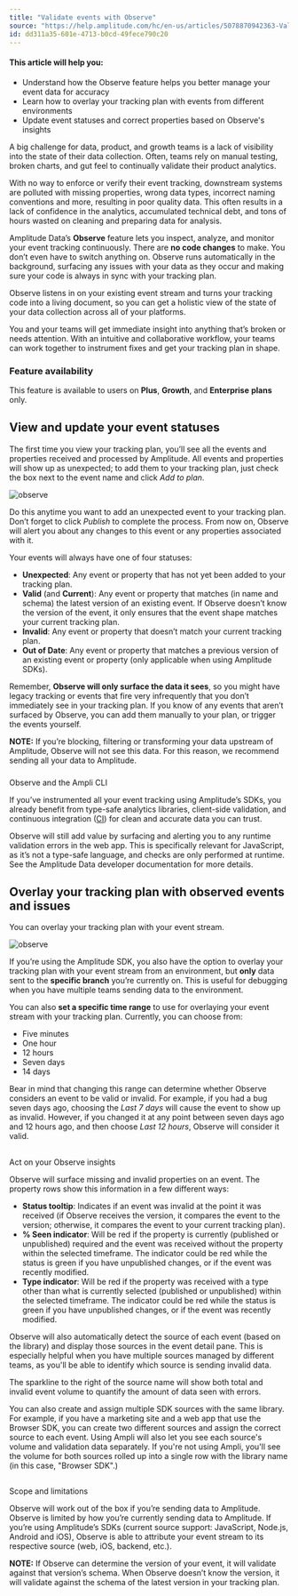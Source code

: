 ```yaml
---
title: "Validate events with Observe"
source: "https://help.amplitude.com/hc/en-us/articles/5078870942363-Validate-events-with-Observe"
id: dd311a35-601e-4713-b0cd-49fece790c20
---
```


#### This article will help you:

* Understand how the Observe feature helps you better manage your event data for accuracy
* Learn how to overlay your tracking plan with events from different environments
* Update event statuses and correct properties based on Observe's insights

A big challenge for data, product, and growth teams is a lack of visibility into the state of their data collection. Often, teams rely on manual testing, broken charts, and gut feel to continually validate their product analytics.

With no way to enforce or verify their event tracking, downstream systems are polluted with missing properties, wrong data types, incorrect naming conventions and more, resulting in poor quality data. This often results in a lack of confidence in the analytics, accumulated technical debt, and tons of hours wasted on cleaning and preparing data for analysis.

Amplitude Data’s **Observe** feature lets you inspect, analyze, and monitor your event tracking continuously. There are **no code changes** to make. You don’t even have to switch anything on. Observe runs automatically in the background, surfacing any issues with your data as they occur and making sure your code is always in sync with your tracking plan.

Observe listens in on your existing event stream and turns your tracking code into a living document, so you can get a holistic view of the state of your data collection across all of your platforms.

You and your teams will get immediate insight into anything that’s broken or needs attention. With an intuitive and collaborative workflow, your teams can work together to instrument fixes and get your tracking plan in shape.

### Feature availability

This feature is available to users on **Plus**, **Growth**, and **Enterprise** **plans** only.

## View and update your event statuses

The first time you view your tracking plan, you’ll see all the events and properties received and processed by Amplitude. All events and properties will show up as unexpected; to add them to your tracking plan, just check the box next to the event name and click *Add to plan*.

![observe](/output/img/data/observe.png)

Do this anytime you want to add an unexpected event to your tracking plan. Don’t forget to click *Publish* to complete the process. From now on, Observe will alert you about any changes to this event or any properties associated with it.

Your events will always have one of four statuses:

* **Unexpected**: Any event or property that has not yet been added to your tracking plan.
* **Valid** (and **Current**): Any event or property that matches (in name and schema) the latest version of an existing event. If Observe doesn’t know the version of the event, it only ensures that the event shape matches your current tracking plan.
* **Invalid**: Any event or property that doesn’t match your current tracking plan.
* **Out of Date**: Any event or property that matches a previous version of an existing event or property (only applicable when using Amplitude SDKs).

Remember, **Observe will only surface the data it sees**, so you might have legacy tracking or events that fire very infrequently that you don’t immediately see in your tracking plan. If you know of any events that aren’t surfaced by Observe, you can add them manually to your plan, or trigger the events yourself.

**NOTE:** If you’re blocking, filtering or transforming your data upstream of Amplitude, Observe will not see this data. For this reason, we recommend sending all your data to Amplitude.

### 
Observe and the Ampli CLI[​](https://developers.data.amplitude.com/observe#using-the-ampli-cli)

If you’ve instrumented all your event tracking using Amplitude’s SDKs, you already benefit from type-safe analytics libraries, client-side validation, and continuous integration ([CI](https://www.docs.developers.amplitude.com/data/ampli/integrating-with-ci/)) for clean and accurate data you can trust.

Observe will still add value by surfacing and alerting you to any runtime validation errors in the web app. This is specifically relevant for JavaScript, as it’s not a type-safe language, and checks are only performed at runtime. See the Amplitude Data developer documentation for more details.

## Overlay your tracking plan with observed events and issues

You can overlay your tracking plan with your event stream.

![observe](/output/img/data/observe.png)

If you’re using the Amplitude SDK, you also have the option to overlay your tracking plan with your event stream from an environment, but **only** data sent to the **specific branch** you’re currently on. This is useful for debugging when you have multiple teams sending data to the environment.

You can also **set a specific time range** to use for overlaying your event stream with your tracking plan. Currently, you can choose from:

* Five minutes
* One hour
* 12 hours
* Seven days
* 14 days

Bear in mind that changing this range can determine whether Observe considers an event to be valid or invalid. For example, if you had a bug seven days ago, choosing the *Last 7 days* will cause the event to show up as invalid. However, if you changed it at any point between seven days ago and 12 hours ago, and then choose *Last 12 hours*, Observe will consider it valid.

## 
Act on your Observe insights[​](https://developers.data.amplitude.com/observe#acting-on-observe-insights)

Observe will surface missing and invalid properties on an event. The property rows show this information in a few different ways:

* **Status tooltip**: Indicates if an event was invalid at the point it was received (if Observe receives the version, it compares the event to the version; otherwise, it compares the event to your current tracking plan).
* **% Seen indicator**: Will be red if the property is currently (published or unpublished) required and the event was received without the property within the selected timeframe. The indicator could be red while the status is green if you have unpublished changes, or if the event was recently modified.
* **Type indicator**: Will be red if the property was received with a type other than what is currently selected (published or unpublished) within the selected timeframe. The indicator could be red while the status is green if you have unpublished changes, or if the event was recently modified.

Observe will also automatically detect the source of each event (based on the library) and display those sources in the event detail pane. This is especially helpful when you have multiple sources managed by different teams, as you'll be able to identify which source is sending invalid data.

The sparkline to the right of the source name will show both total and invalid event volume to quantify the amount of data seen with errors.

You can also create and assign multiple SDK sources with the same library. For example, if you have a marketing site and a web app that use the Browser SDK, you can create two different sources and assign the correct source to each event. Using Ampli will also let you see each source's volume and validation data separately. If you're not using Ampli, you'll see the volume for both sources rolled up into a single row with the library name (in this case, "Browser SDK".)

## 
Scope and limitations[​](https://developers.data.amplitude.com/observe#observe-scope-and-limitations)

Observe will work out of the box if you’re sending data to Amplitude. Observe is limited by how you’re currently sending data to Amplitude. If you’re using Amplitude’s SDKs (current source support: JavaScript, Node.js, Android and iOS), Observe is able to attribute your event stream to its respective source (web, iOS, backend, etc.).

**NOTE:** If Observe can determine the version of your event, it will validate against that version’s schema. When Observe doesn’t know the version, it will validate against the schema of the latest version in your tracking plan.
